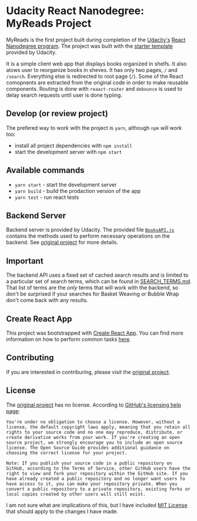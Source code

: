 # Udacity React Nanodegree: MyReads Project

MyReads is the first project built during completion of the [Udacity's](https://www.udacity.com/) [React Nanodegree program](https://www.udacity.com/course/react-nanodegree--nd019). The project was built with the [starter template](https://github.com/udacity/reactnd-project-myreads-starter) provided by Udacity.

It is a simple client web app that displays books organized in shelfs. It also alows user to reorganize books in sheves. It has only two pages, `/` and `/search`. Everything else is redirected to root page (`/`). Some of the React comopnents are extracted from the original code in order to make reusable components. Routing is done with `reaact-router` and `debounce` is used to delay search requests until user is done typiing.

## Develop (or review project)

The prefered way to work with the project is `yarn`, although `npm` will work too:

* install all project dependencies with `npm install`
* start the development server with `npm start`

## Available commands

* `yarn start` - start the development server
* `yarn build` - build the prodaction version of the app
* `yarn test` - run react tests

## Backend Server

Backend server is provided by Udacity. The provided file [`BooksAPI.js`](src/BooksAPI.js) contains the methods used to perform necessary operations on the backend. See [original project](https://github.com/udacity/reactnd-project-myreads-starter) for more details.


## Important

The backend API uses a fixed set of cached search results and is limited to a particular set of search terms, which can be found in [SEARCH_TERMS.md](SEARCH_TERMS.md). That list of terms are the _only_ terms that will work with the backend, so don't be surprised if your searches for Basket Weaving or Bubble Wrap don't come back with any results.

## Create React App

This project was bootstrapped with [Create React App](https://github.com/facebookincubator/create-react-app). You can find more information on how to perform common tasks [here](https://github.com/facebookincubator/create-react-app/blob/master/packages/react-scripts/template/README.md).

## Contributing

If you are interested in contriburing, please visit the [original project](https://github.com/udacity/reactnd-project-myreads-starter).

## License

The [original project](https://github.com/udacity/reactnd-project-myreads-starter) has no license. According to [GitHub's licensing help page](https://help.github.com/en/github/creating-cloning-and-archiving-repositories/licensing-a-repository#choosing-the-right-license):

```
You're under no obligation to choose a license. However, without a license, the default copyright laws apply, meaning that you retain all rights to your source code and no one may reproduce, distribute, or create derivative works from your work. If you're creating an open source project, we strongly encourage you to include an open source license. The Open Source Guide provides additional guidance on choosing the correct license for your project.

Note: If you publish your source code in a public repository on GitHub, according to the Terms of Service, other GitHub users have the right to view and fork your repository within the GitHub site. If you have already created a public repository and no longer want users to have access to it, you can make your repository private. When you convert a public repository to a private repository, existing forks or local copies created by other users will still exist.
```

I am not sure what are implications of this, but I have included [MIT License](LICENSE.md) that should apply to the changes I have made.
